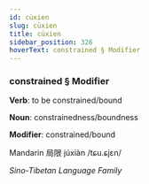 ```yaml
---
id: cüxien
slug: cüxien
title: cüxien
sidebar_position: 326
hoverText: constrained § Modifier
---
```


### constrained § Modifier

**Verb**: to be constrained/bound

**Noun**: constrainedness/boundness

**Modifier**: constrained/bound

Mandarin 局限 júxiàn /tɕu.ɕjɛn/

*Sino-Tibetan Language Family*